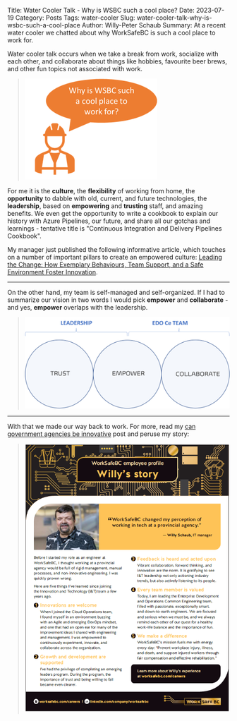 Title: Water Cooler Talk - Why is WSBC such a cool place?
Date: 2023-07-19
Category: Posts 
Tags: water-cooler
Slug: water-cooler-talk-why-is-wsbc-such-a-cool-place
Author: Willy-Peter Schaub
Summary: At a recent water cooler we chatted about why WorkSafeBC is such a cool place to work for.

Water cooler talk occurs when we take a break from work, socialize with each other, and collaborate about things like hobbies, favourite beer brews, and other fun topics not associated with work.

> ![Why is WSBC Cool?](../images/water-cooler-talk-why-is-wsbc-such-a-cool-place-0.png) 

For me it is the **culture**, the **flexibility** of working from home, the **opportunity** to dabble with old, current, and future technologies, the **leadership**, based on **empowering** and **trusting** staff, and amazing benefits. We even get the opportunity to write a cookbook to explain our history with Azure Pipelines, our future, and share all our gotchas and learnings - tentative title is "Continuous Integration and Delivery Pipelines Cookbook".

My manager just published the following informative article, which touches on a number of important pillars to create an empowered culture: [Leading the Change: How Exemplary Behaviours, Team Support, and a Safe Environment Foster Innovation](https://cloud.cioreview.com/cxoinsight/leading-the-change-how-exemplary-behaviours-team-support-and-a-safe-environment-foster-innovation-nid-37684-cid-17.html).

---

On the other hand, my team is self-managed and self-organized. If I had to summarize our vision in two words I would pick **empower** and **collaborate** - and yes, **empower** overlaps with the leadership.

> ![Leadership and team focus](../images/water-cooler-talk-why-is-wsbc-such-a-cool-place-1.png) 

---

With that we made our way back to work. For more, read my [can government agencies be innovative](/can-government-agencies-be-innovative.html) post and peruse my story:

> ![Willy's Story](../images/water-cooler-talk-why-is-wsbc-such-a-cool-place-2.png) 

